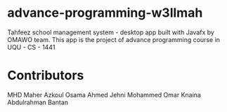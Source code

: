 # advance-programming-w3llmah
Tahfeez school management system - desktop app built with Javafx by OMAWO team. This app is the project of advance programming course in UQU - CS - 1441
# Contributors
MHD Maher Azkoul
Osama Ahmed Jehni
Mohammed Omar Knaina
Abdulrahman Bantan
